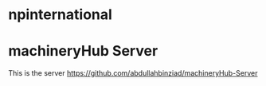 ﻿# npinternational
# machineryHub Server


 This is the server  https://github.com/abdullahbinziad/machineryHub-Server
